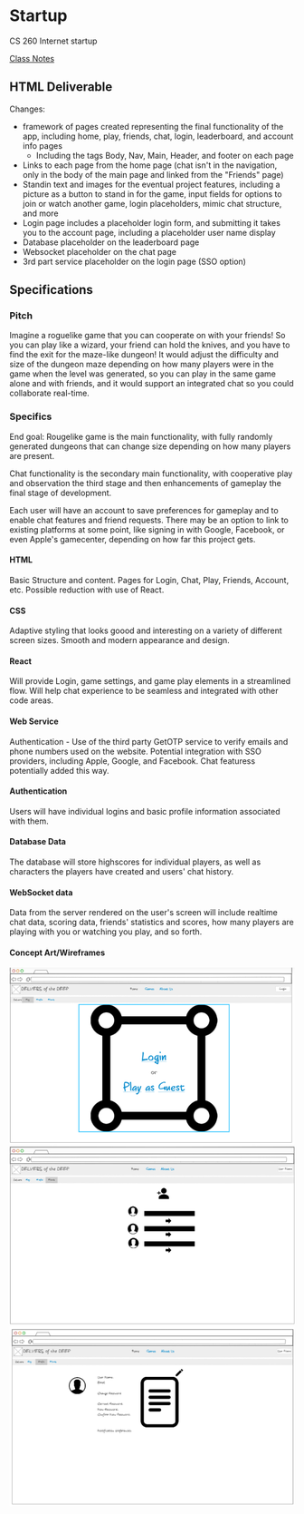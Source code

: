 # Startup
CS 260 Internet startup

[Class Notes](notes.md)

## HTML Deliverable
Changes:
 - framework of pages created representing the final functionality of the app, including home, play, friends, chat, login, leaderboard, and account info pages
   - Including the tags Body, Nav, Main, Header, and footer on each page
 - Links to each page from the home page (chat isn't in the navigation, only in the body of the main page and linked from the "Friends" page)
 - Standin text and images for the eventual project features, including a picture as a button to stand in for the game, input fields for options to join or watch another game, login placeholders, mimic chat structure, and more
 - Login page includes a placeholder login form, and submitting it takes you to the account page, including a placeholder user name display
 - Database placeholder on the leaderboard page
 - Websocket placeholder on the chat page
 - 3rd part service placeholder on the login page (SSO option)

## Specifications

### Pitch

Imagine a roguelike game that you can cooperate on with your friends! So you can play like a wizard, your friend can hold the knives, and you have to find the exit for the maze-like dungeon! It would adjust the difficulty and size of the dungeon maze depending on how many players were in the game when the level was generated, so you can play in the same game alone and with friends, and it would support an integrated chat so you could collaborate real-time.

### Specifics

End goal:
Rougelike game is the main functionality, with fully randomly generated dungeons that can change size depending on how many players are present.

Chat functionality is the secondary main functionality, with cooperative play and observation the third stage and then enhancements of gameplay the  final stage of development.

Each user will have an account to save preferences for gameplay and to enable chat features and friend requests. There may be an option to link to existing platforms at some point, like signing in with Google, Facebook, or even Apple's gamecenter, depending on how far this project gets.

#### HTML
Basic Structure and content. Pages for Login, Chat, Play, Friends, Account, etc. Possible reduction with use of React.

#### CSS
Adaptive styling that looks goood and interesting on a variety of different screen sizes. Smooth and modern appearance and design.

#### React
Will provide Login, game settings, and game play elements in a streamlined flow. Will help chat experience to be seamless and integrated with other code areas.

#### Web Service
Authentication - Use of the third party GetOTP service to verify emails and phone numbers used on the website. Potential integration with SSO providers, including Apple, Google, and Facebook. Chat featuress potentially added this way. 

#### Authentication
Users will have individual logins and basic profile information associated with them. 

#### Database Data
The database will store highscores for individual players, as well as characters the players have created and users' chat history.

#### WebSocket data
Data from the server rendered on the user's screen will include realtime chat data, scoring data, friends' statistics and scores, how many players are playing with you or watching you play, and so forth.

#### Concept Art/Wireframes
![Main Page (not logged in)](/Startup/ConceptArt/MainPageLoggedOut.png)
![Friends Page](/Startup/ConceptArt/FriendsPage.png)
![Profile Page](/Startup/ConceptArt/ProfilePage.png)
